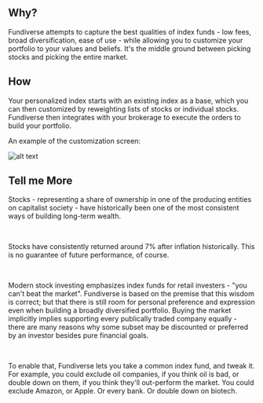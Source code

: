 ## Why?

Fundiverse attempts to capture the best qualities of index funds - low fees, broad diversification, ease of use - while allowing you to customize your portfolio to your values and beliefs. It's the middle ground between picking stocks and picking the entire market.

## How

Your personalized index starts with an existing index as a base, which you can then customized by reweighting lists of stocks or individual stocks. Fundiverse then integrates with your brokerage to execute the orders to build your portfolio.

An example of the customization screen:

![alt text](/fundiverse_new.png "Portfolio Customization Screen")

## Tell me More

Stocks - representing a share of ownership in one of the producing entities on capitalist society - have historically been one of the most consistent ways of building long-term wealth. 

<br>
  
Stocks have consistently returned around 7% after inflation historically. This is no guarantee of future performance, of course.

<br>

Modern stock investing emphasizes index funds for retail investers - "you can't beat the market". Fundiverse is based on the premise that this wisdom is correct; but that there is still room for personal preference and expression even when building a broadly diversified portfolio. Buying the market implicitly implies supporting every publically traded company equally - there are many reasons why some subset may be discounted or preferred by an investor besides pure financial goals. 

<br>

To enable that, Fundiverse lets you take a common index fund, and tweak it. For example, you could exclude oil companies, if you think oil is bad, or double down on them, if you think they'll out-perform the market. You could exclude Amazon, or Apple. Or every bank. Or double down on biotech.